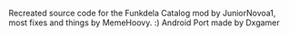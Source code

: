 Recreated source code for the Funkdela Catalog mod by JuniorNovoa1, most fixes and things by MemeHoovy. :)
Android Port made by Dxgamer
